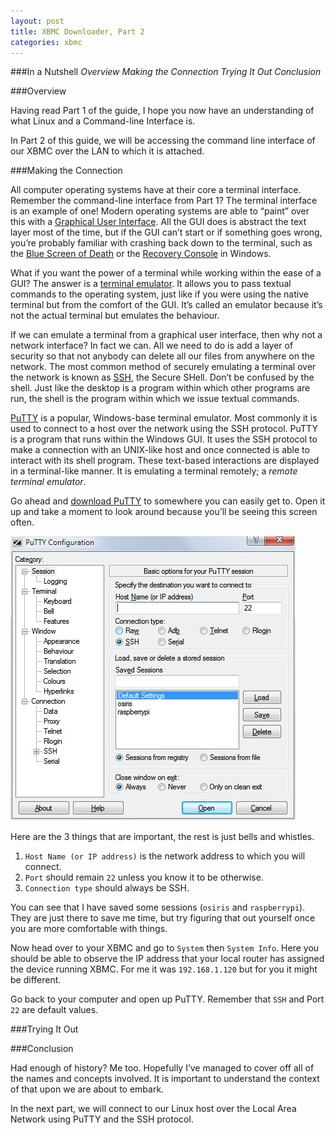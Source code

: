 ```yaml
---
layout: post
title: XBMC Downloader, Part 2
categories: xbmc
---
```


###In a Nutshell
_Overview_
_Making the Connection_
_Trying It Out_
_Conclusion_

###Overview

Having read Part 1 of the guide, I hope you now have an understanding of what Linux and a Command-line Interface is.

In Part 2 of this guide, we will be accessing the command line interface of our XBMC over the LAN to which it is attached.

###Making the Connection

All computer operating systems have at their core a terminal interface. Remember the command-line interface from Part 1? The terminal interface is an example of one! Modern operating systems are able to “paint” over this with a [Graphical User Interface](http://en.wikipedia.org/wiki/Graphical_user_interface). All the GUI does is abstract the text layer most of the time, but if the GUI can’t start or if something goes wrong, you’re probably familiar with crashing back down to the terminal, such as the [Blue Screen of Death](http://en.wikipedia.org/wiki/Blue_Screen_of_Death) or the [Recovery Console](http://en.wikipedia.org/wiki/Recovery_Console) in Windows.

What if you want the power of a terminal while working within the ease of a GUI? The answer is a [terminal emulator](http://en.wikipedia.org/wiki/Terminal_emulator). It allows you to pass textual commands to the operating system, just like if you were using the native terminal but from the comfort of the GUI. It’s called an emulator because it’s not the actual terminal but emulates the behaviour.

If we can emulate a terminal from a graphical user interface, then why not a network interface? In fact we can. All we need to do is add a layer of security so that not anybody can delete all our files from anywhere on the network. The most common method of securely emulating a terminal over the network is known as [SSH](http://en.wikipedia.org/wiki/Secure_Shell), the Secure SHell. Don’t be confused by the shell. Just like the desktop is a program within which other programs are run, the shell is the program within which we issue textual commands.

[PuTTY](http://en.wikipedia.org/wiki/PuTTY) is a popular, Windows-base terminal emulator. Most commonly it is used to connect to a host over the network using the SSH protocol. PuTTY is a program that runs within the Windows GUI. It uses the SSH protocol to make a connection with an UNIX-like host and once connected is able to interact with its shell program. These text-based interactions are displayed in a terminal-like manner. It is emulating a terminal remotely; a _remote_ _terminal_ _emulator_.

Go ahead and [download PuTTY](http://the.earth.li/~sgtatham/putty/latest/x86/putty.exe) to somewhere you can easily get to. Open it up and take a moment to look around because you’ll be seeing this screen often.

![PuTTY](/_img/PuTTY.jpg)

Here are the 3 things that are important, the rest is just bells and whistles.

1.  `Host Name (or IP address)` is the network address to which you will connect.
2.  `Port` should remain `22` unless you know it to be otherwise.
3.  `Connection type` should always be SSH.

You can see that I have saved some sessions (`osiris` and `raspberrypi`). They are just there to save me time, but try figuring that out yourself once you are more comfortable with things.

Now head over to your XBMC and go to `System` then `System Info`. Here you should be able to observe the IP address that your local router has assigned the device running XBMC. For me it was `192.168.1.120` but for you it might be different.

Go back to your computer and open up PuTTY. Remember that `SSH` and Port `22` are default values. 



###Trying It Out

###Conclusion

Had enough of history? Me too. Hopefully I’ve managed to cover off all of the names and concepts involved. It is important to understand the context of that upon we are about to embark.

In the next part, we will connect to our Linux host over the Local Area Network using PuTTY and the SSH protocol.